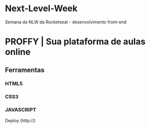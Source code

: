 # Next-Level-Week
Semana da NLW da Rocketseat - desenvolvimento front-end

# PROFFY | Sua plataforma de aulas online


## Ferramentas

### HTML5
### CSS3
### JAVASCRIPT

Deploy (http://)